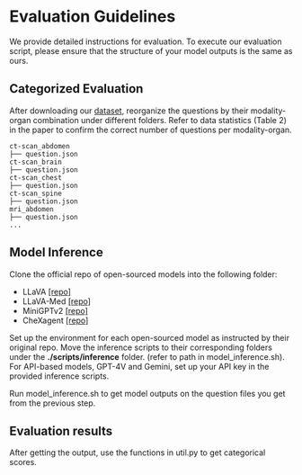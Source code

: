 # Evaluation Guidelines
We provide detailed instructions for evaluation. To execute our evaluation script, please ensure that the structure of your model outputs is the same as ours.

## Categorized Evaluation

After downloading our [dataset](https://huggingface.co/datasets/rippleripple/ProbMed), reorganize the questions by their modality-organ combination under different folders. Refer to data statistics (Table 2) in the paper to confirm the correct number of questions per modality-organ.

```
ct-scan_abdomen
├── question.json
ct-scan_brain
├── question.json
ct-scan_chest
├── question.json
ct-scan_spine
├── question.json
mri_abdomen
├── question.json
...
```

## Model Inference

Clone the official repo of open-sourced models into the following folder:
* LLaVA [[repo]](https://github.com/haotian-liu/LLaVA)
* LLaVA-Med [[repo]](https://github.com/microsoft/LLaVA-Med)
* MiniGPTv2 [[repo]](https://github.com/Vision-CAIR/MiniGPT-4)
* CheXagent [[repo]](https://github.com/Stanford-AIMI/CheXagent)

Set up the environment for each open-sourced model as instructed by their original repo. Move the inference scripts to their corresponding folders under the **./scripts/inference** folder. (refer to path in model_inference.sh). For API-based models, GPT-4V and Gemini, set up your API key in the provided inference scripts.

Run model_inference.sh to get model outputs on the question files you get from the previous step.


## Evaluation results

After getting the output, use the functions in util.py to get categorical scores.
